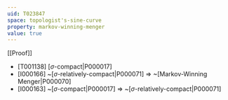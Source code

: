 ```yaml
---
uid: T023847
space: topologist's-sine-curve
property: markov-winning-menger
value: true
---
```

[[Proof]]

* [T001138] [$\sigma$-compact|P000017]
* [I000166] ~[$\sigma$-relatively-compact|P000071] => ~[Markov-Winning Menger|P000070]
* [I000163] ~[$\sigma$-compact|P000017] => ~[$\sigma$-relatively-compact|P000071]

